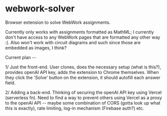 # webwork-solver
Browser extension to solve WebWork assignments.

Currently only works with assignments formatted as MathML; I currently don't have access to any WebWork pages that are formatted any other way :\(. Also won't work with circuit diagrams and such since those are embedded as images, I think?

Current plan -- 

1/ Just the front-end. User clones, does the necessary setup (what is this?), provides openAI API key, adds the extension to Chrome themselves. When they click the 'Solve' button on the extension, it should autofill each answer field. 

2/ Adding a back-end. Thinking of securing the openAI API key using Vercel (serverless fn). Need to find a way to prevent others using Vercel as a proxy to the openAI API -- maybe some combination of CORS (gotta look up what this is exactly), rate limiting, log-in mechanism (Firebase auth?) etc. 


